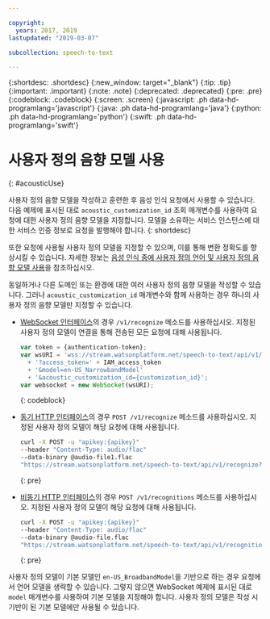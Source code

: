 ```yaml
---

copyright:
  years: 2017, 2019
lastupdated: "2019-03-07"

subcollection: speech-to-text

---
```


{:shortdesc: .shortdesc}
{:new_window: target="_blank"}
{:tip: .tip}
{:important: .important}
{:note: .note}
{:deprecated: .deprecated}
{:pre: .pre}
{:codeblock: .codeblock}
{:screen: .screen}
{:javascript: .ph data-hd-programlang='javascript'}
{:java: .ph data-hd-programlang='java'}
{:python: .ph data-hd-programlang='python'}
{:swift: .ph data-hd-programlang='swift'}

# 사용자 정의 음향 모델 사용
{: #acousticUse}

사용자 정의 음향 모델을 작성하고 훈련한 후 음성 인식 요청에서 사용할 수 있습니다. 다음 예제에 표시된 대로 `acoustic_customization_id` 조회 매개변수를 사용하여 요청에 대한 사용자 정의 음향 모델을 지정합니다. 모델을 소유하는 서비스 인스턴스에 대한 서비스 인증 정보로 요청을 발행해야 합니다.
{: shortdesc}

또한 요청에 사용될 사용자 정의 모델을 지정할 수 있으며, 이를 통해 변환 정확도를 향상시킬 수 있습니다. 자세한 정보는 [음성 인식 중에 사용자 정의 언어 및 사용자 정의 음향 모델 사용](/docs/services/speech-to-text/acoustic-both.html#useBothRecognize)을 참조하십시오.

동일하거나 다른 도메인 또는 환경에 대한 여러 사용자 정의 음향 모델을 작성할 수 있습니다. 그러나 `acoustic_customization_id` 매개변수와 함께 사용하는 경우 하나의 사용자 정의 음향 모델만 지정할 수 있습니다.

-   [WebSocket 인터페이스](/docs/services/speech-to-text/websockets.html)의 경우 `/v1/recognize` 메소드를 사용하십시오. 지정된 사용자 정의 모델이 연결을 통해 전송된 모든 요청에 대해 사용됩니다.

    ```javascript
    var token = {authentication-token};
    var wsURI = 'wss://stream.watsonplatform.net/speech-to-text/api/v1/recognize'
      + '?access_token=' + IAM_access_token
      + '&model=en-US_NarrowbandModel'
      + '&acoustic_customization_id={customization_id}';
    var websocket = new WebSocket(wsURI);
    ```
    {: codeblock}
-   [동기 HTTP 인터페이스](/docs/services/speech-to-text/http.html)의 경우 `POST /v1/recognize` 메소드를 사용하십시오. 지정된 사용자 정의 모델이 해당 요청에 대해 사용됩니다.

    ```bash
    curl -X POST -u "apikey:{apikey}"
    --header "Content-Type: audio/flac"
    --data-binary @audio-file1.flac
    "https://stream.watsonplatform.net/speech-to-text/api/v1/recognize?acoustic_customization_id={customization_id}"
    ```
    {: pre}
-   [비동기 HTTP 인터페이스](/docs/services/speech-to-text/async.html)의 경우 `POST /v1/recognitions` 메소드를 사용하십시오. 지정된 사용자 정의 모델이 해당 요청에 대해 사용됩니다.

    ```bash
    curl -X POST -u "apikey:{apikey}"
    --header "Content-Type: audio/flac"
    --data-binary @audio-file.flac
    "https://stream.watsonplatform.net/speech-to-text/api/v1/recognitions?acoustic_customization_id={customization_id}"
    ```
    {: pre}

사용자 정의 모델이 기본 모델인 `en-US_BroadbandModel`을 기반으로 하는 경우 요청에서 언어 모델을 생략할 수 있습니다. 그렇지 않으면 WebSocket 예제에 표시된 대로 `model` 매개변수를 사용하여 기본 모델을 지정해야 합니다. 사용자 정의 모델은 작성 시 기반이 된 기본 모델에만 사용될 수 있습니다.

